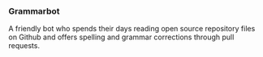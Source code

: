 ### Grammarbot

A friendly bot who spends their days reading open source repository files on Github and offers spelling and grammar corrections through pull requests.

